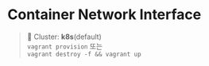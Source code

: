# Container Network Interface

> 📘 Cluster: **k8s**(default)
<br> `vagrant provision` 또는
<br> `vagrant destroy -f && vagrant up`
